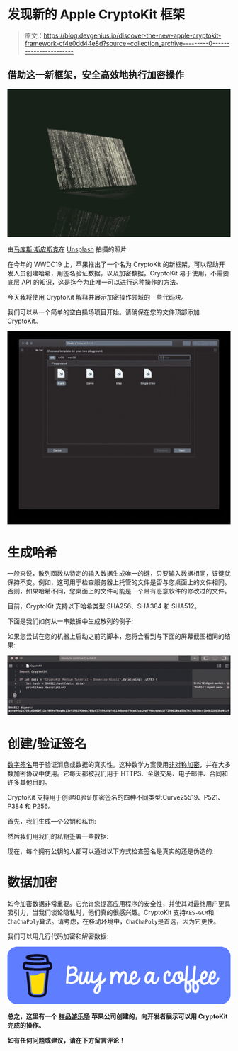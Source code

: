 # 发现新的 Apple CryptoKit 框架

> 原文：<https://blog.devgenius.io/discover-the-new-apple-cryptokit-framework-cf4e0dd44e8d?source=collection_archive---------0----------------------->

## 借助这一新框架，安全高效地执行加密操作

![](img/4d6e0dca9827c77308e426b374e21c47.png)

由[马库斯·斯皮斯克](https://unsplash.com/@markusspiske?utm_source=medium&utm_medium=referral)在 [Unsplash](https://unsplash.com?utm_source=medium&utm_medium=referral) 拍摄的照片

在今年的 WWDC19 上，苹果推出了一个名为 CryptoKit 的新框架，可以帮助开发人员创建哈希，用签名验证数据，以及加密数据。CryptoKit 易于使用，不需要底层 API 的知识，这是迄今为止唯一可以进行这种操作的方法。

今天我将使用 CryptoKit 解释并展示加密操作领域的一些代码块。

我们可以从一个简单的空白操场项目开始。请确保在您的文件顶部添加 CryptoKit。

![](img/1444e0780388a19cd48964316fd24ee9.png)

# 生成哈希

一般来说，散列函数从特定的输入数据生成唯一的键，只要输入数据相同，该键就保持不变。例如，这可用于检查服务器上托管的文件是否与您桌面上的文件相同。否则，如果哈希不同，您桌面上的文件可能是一个带有恶意软件的修改过的文件。

目前，CryptoKit 支持以下哈希类型:SHA256、SHA384 和 SHA512。

下面是我们如何从一串数据中生成散列的例子:

如果您尝试在您的机器上启动之前的脚本，您将会看到与下面的屏幕截图相同的结果:

![](img/fb31d6a2a857dca764ddfad6699b7c24.png)

# 创建/验证签名

[数字签名](https://en.wikipedia.org/wiki/Digital_signature)用于验证消息或数据的真实性。这种数学方案使用[非对称加密](https://en.wikipedia.org/wiki/Asymmetric_key_algorithm)，并在大多数加密协议中使用。它每天都被我们用于 HTTPS、金融交易、电子邮件、合同和许多其他目的。

CryptoKit 支持用于创建和验证加密签名的四种不同类型:Curve25519、P521、P384 和 P256。

首先，我们生成一个公钥和私钥:

然后我们用我们的私钥签署一些数据:

现在，每个拥有公钥的人都可以通过以下方式检查签名是真实的还是伪造的:

# 数据加密

如今加密数据非常重要。它允许您提高应用程序的安全性，并使其对最终用户更具吸引力，当我们谈论隐私时，他们真的很感兴趣。CryptoKit 支持`AES-GCM`和`ChaChaPoly`算法。请考虑，在移动环境中，`ChaChaPoly`是首选，因为它更快。

我们可以用几行代码加密和解密数据:

[![](img/2a5f4681ef2bdba5652dc9b023b668a0.png)](https://www.buymeacoffee.com/nicolidomenico)

**总之，这里有一个** [**样品游乐场**](https://developer.apple.com/documentation/cryptokit/performing_common_cryptographic_operations) **苹果公司创建的，向开发者展示可以用 CryptoKit 完成的操作。**

**如有任何问题或建议，请在下方留言评论！**